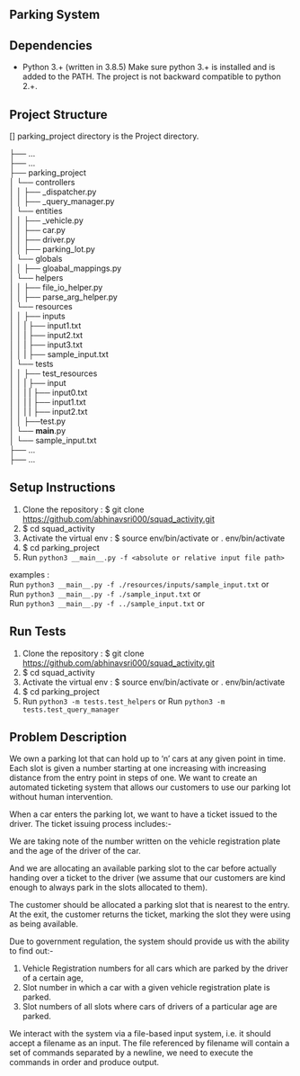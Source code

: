 ## Parking System
## Dependencies

- Python 3.+ (written in 3.8.5)
Make sure python 3.+ is installed and is added to the PATH. The project is not backward compatible to python 2.+.

## Project Structure

[] parking_project directory is the Project directory.

├── ...<br/>
├── ...<br/>
├── parking_project<br/>
│   └── controllers<br/>
│   │   ├── _dispatcher.py<br/>
│   │   ├── _query_manager.py<br/>
│   └── entities<br/>
│   │    ├── _vehicle.py<br/>
│   │    ├── car.py<br/>
│   │    ├── driver.py<br/>
│   │    ├── parking_lot.py<br/>
│   └── globals<br/>
│   │    ├── gloabal_mappings.py<br/>
│   └── helpers<br/>
│   │    ├── file_io_helper.py<br/>
│   │    ├── parse_arg_helper.py<br/>
│   └── resources<br/>
│   │    ├── inputs<br/>
│   │    |   ├── input1.txt<br/>
│   │    |   ├── input2.txt<br/>
│   │    |   ├── input3.txt<br/>
│   │    |   ├── sample_input.txt<br/>
│   └── tests<br/>
│   │    ├── test_resources<br/>
│   │    |   ├── input<br/>
│   │    |   |   ├── input0.txt<br/>
│   │    |   |   ├── input1.txt<br/>
│   │    |   |   ├── input2.txt<br/>
│   │    ├──test.py<br/>
│   └── __main__.py<br/>
│   └── sample_input.txt<br/>
├── ...<br/>
├── ...<br/>


## Setup Instructions

1. Clone the repository : $ git clone https://github.com/abhinavsri000/squad_activity.git
2. $ cd squad_activity
3. Activate the virtual env : $ source env/bin/activate or . env/bin/activate
4. $ cd parking_project
5. Run `python3 __main__.py -f <absolute or relative input file path>`

examples :<br/>
    Run `python3 __main__.py -f ./resources/inputs/sample_input.txt` or<br/>
    Run `python3 __main__.py -f ./sample_input.txt` or<br/>
    Run `python3 __main__.py -f ../sample_input.txt` or<br/>


## Run Tests
1. Clone the repository : $ git clone https://github.com/abhinavsri000/squad_activity.git
2. $ cd squad_activity
3. Activate the virtual env : $ source env/bin/activate or . env/bin/activate
4. $ cd parking_project
5. Run `python3 -m tests.test_helpers` or
Run `python3 -m tests.test_query_manager`


## Problem Description

We own a parking lot that can hold up to ‘n’ cars at any given point in time. Each slot is given a number starting at one increasing with increasing distance from the entry point in steps of one. We want to create an automated ticketing system that allows our customers to use our parking lot without human intervention.

When a car enters the parking lot, we want to have a ticket issued to the driver. The ticket issuing process includes:-

We are taking note of the number written on the vehicle registration plate and the age of the driver of the car.

And we are allocating an available parking slot to the car before actually handing over a ticket to the driver (we assume that our customers are kind enough to always park in the slots allocated to them).

The customer should be allocated a parking slot that is nearest to the entry. At the exit, the customer returns the ticket, marking the slot they were using as being available.

Due to government regulation, the system should provide us with the ability to find out:-
1. Vehicle Registration numbers for all cars which are parked by the driver of a certain age,
2. Slot number in which a car with a given vehicle registration plate is parked.
3. Slot numbers of all slots where cars of drivers of a particular age are parked.

We interact with the system via a file-based input system, i.e. it should accept a filename as an input. The file referenced by filename will contain a set of commands separated by a newline, we need to execute the commands in order and produce output.
